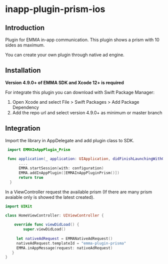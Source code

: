 # inapp-plugin-prism-ios

## Introduction

Plugin for EMMA in-app communication. This plugin shows a prism with 10 sides as maximum. 

You can create your own plugin through native ad engine.

## Installation

**Version 4.9.0+ of EMMA SDK and Xcode 12+ is required**

For integrate this plugin you can download with Swift Package Manager:

1. Open Xcode and select File > Swift Packages > Add Package Dependency
2. Add the repo url and select version 4.9.0+ as minimum or master branch

## Integration

Import the library in AppDelegate and add plugin class to SDK.

``` swift
 import EMMAInAppPlugin_Prism
 
 func application(_ application: UIApplication, didFinishLaunchingWithOptions launchOptions: [UIApplication.LaunchOptionsKey : Any]? = nil) -> Bool {
      ....
      EMMA.startSession(with: configuration)
      EMMA.addInAppPlugin([EMMAInAppPluginPrism()])
      return true
  }
```

In a ViewController request the available prism (If there are many prism avaiable only is showed the latest created).

``` swift
import UIKit

class HomeViewController: UIViewController {
	
    override func viewDidLoad() {
        super.viewDidLoad()
		
	 let nativeAdRequest = EMMANativeAdRequest()
	 nativeAdRequest.templateId = "emma-plugin-prisma"
	 EMMA.inAppMessage(request: nativeAdRequest)
   }
}

```
